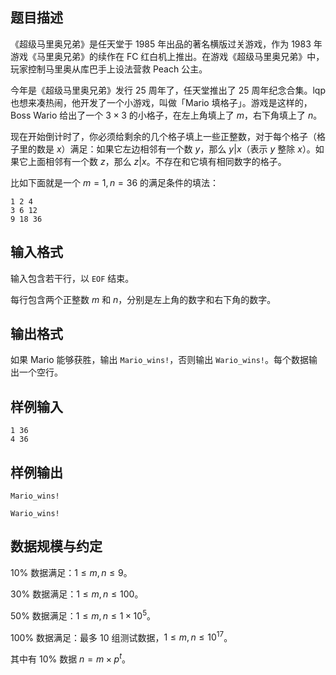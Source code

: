## 题目描述

《超级马里奥兄弟》是任天堂于 1985 年出品的著名横版过关游戏，作为 1983 年游戏《马里奥兄弟》的续作在 FC 红白机上推出。在游戏《超级马里奥兄弟》中，玩家控制马里奥从库巴手上设法营救 Peach 公主。

今年是《超级马里奥兄弟》发行 25 周年了，任天堂推出了 25 周年纪念合集。lqp 也想来凑热闹，他开发了一个小游戏，叫做「Mario 填格子」。游戏是这样的，Boss Wario 给出了一个 $3\times 3$ 的小格子，在左上角填上了 $m$，右下角填上了 $n$。

现在开始倒计时了，你必须给剩余的几个格子填上一些正整数，对于每个格子（格子里的数是 $x$）满足：如果它左边相邻有一个数 $y$，那么 $y|x$（表示 $y$ 整除 $x$）。如果它上面相邻有一个数 $z$，那么 $z|x$。不存在和它填有相同数字的格子。

比如下面就是一个 $m=1,n=36$ 的满足条件的填法：

```plain
1 2 4
3 6 12
9 18 36
```

## 输入格式

输入包含若干行，以 `EOF` 结束。

每行包含两个正整数 $m$ 和 $n$，分别是左上角的数字和右下角的数字。

## 输出格式

如果 Mario 能够获胜，输出 `Mario_wins!`，否则输出 `Wario_wins!`。每个数据输出一个空行。

## 样例输入

```plain
1 36
4 36 
```

## 样例输出

```plain
Mario_wins!

Wario_wins!
```

## 数据规模与约定

$10\%$ 数据满足：$1\leq m,n\leq 9$。

$30\%$ 数据满足：$1\leq m,n\leq 100$。

$50\%$ 数据满足：$1\leq m,n\leq 1\times 10^5$。

$100\%$ 数据满足：最多 $10$ 组测试数据，$1\leq m,n\leq 10^{17}$。

其中有 $10\%$ 数据 $n=m\times p^{t}$。
